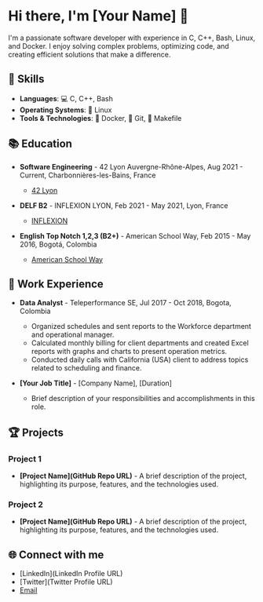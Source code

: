 # Hi there, I'm [Your Name] 👋

I'm a passionate software developer with experience in C, C++, Bash, Linux, and Docker. I enjoy solving complex problems, optimizing code, and creating efficient solutions that make a difference.

## 🚀 Skills

- **Languages**: 💻 C, C++, Bash
- **Operating Systems**: 🐧 Linux
- **Tools & Technologies**: 🐳 Docker, 🌲 Git, 📄 Makefile

## 📚 Education

- **Software Engineering** - 42 Lyon Auvergne-Rhône-Alpes, Aug 2021 - Current, Charbonnières-les-Bains, France
  - [42 Lyon](https://42lyon.fr/)

- **DELF B2** - INFLEXION LYON, Feb 2021 - May 2021, Lyon, France
  - [INFLEXION](https://www.inflexyon.fr/)

- **English Top Notch 1,2,3 (B2+)** - American School Way, Feb 2015 - May 2016, Bogotá, Colombia
  - [American School Way](https://www.americanschoolway.edu.co/)

## 💼 Work Experience

- **Data Analyst** - Teleperformance SE, Jul 2017 - Oct 2018, Bogota, Colombia
  - Organized schedules and sent reports to the Workforce department and operational manager.
  - Calculated monthly billing for client departments and created Excel reports with graphs and charts to present operation metrics.
  - Conducted daily calls with California (USA) client to address topics related to scheduling and finance.

- **[Your Job Title]** - [Company Name], [Duration]
  - Brief description of your responsibilities and accomplishments in this role.

## 🏆 Projects

### Project 1

- **[Project Name](GitHub Repo URL)** - A brief description of the project, highlighting its purpose, features, and the technologies used.

### Project 2

- **[Project Name](GitHub Repo URL)** - A brief description of the project, highlighting its purpose, features, and the technologies used.

## 🌐 Connect with me

- [LinkedIn](LinkedIn Profile URL)
- [Twitter](Twitter Profile URL)
- [Email](mailto:your.email@example.com)
